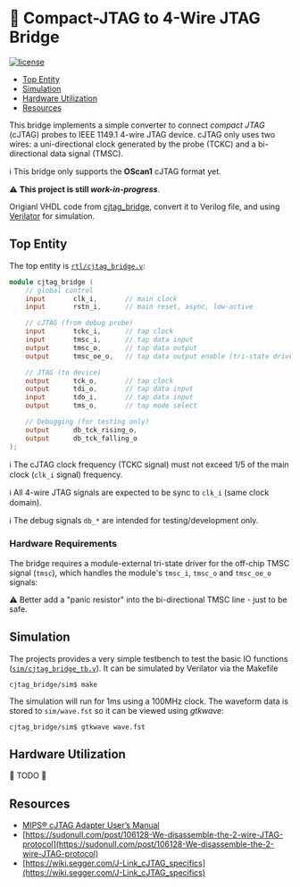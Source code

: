 # :electric_plug: Compact-JTAG to 4-Wire JTAG Bridge

[![license](https://img.shields.io/github/license/stnolting/cjtag_bridge)](https://github.com/stnolting/cjtag_bridge/blob/main/LICENSE)

* [Top Entity](#Top-Entity)
* [Simulation](#Simulation)
* [Hardware Utilization](#Hardware-Utilization)
* [Resources](#Resources)

This bridge implements a simple converter to connect _compact JTAG_ (cJTAG) probes to IEEE 1149.1 4-wire JTAG device.
cJTAG only uses two wires: a uni-directional clock generated by the probe (TCKC) and a bi-directional data signal (TMSC).

:information_source: This bridge only supports the **OScan1** cJTAG format yet.

:warning: **This project is still _work-in-progress_**.

Origianl VHDL code from [cjtag_bridge](https://github.com/stnolting/cjtag_bridg), convert it to Verilog file,
and using [Verilator](https://github.com/verilator/verilator) for simulation.

## Top Entity

The top entity is [`rtl/cjtag_bridge.v`](rtl/cjtag_bridge.v):

```verilog
module cjtag_bridge (
    // global control
    input       clk_i,       // main clock
    input       rstn_i,      // main reset, async, low-active

    // cJTAG (from debug probe)
    input       tckc_i,      // tap clock
    input       tmsc_i,      // tap data input
    output      tmsc_o,      // tap data output
    output      tmsc_oe_o,   // tap data output enable (tri-state driver)

    // JTAG (to device)
    output      tck_o,       // tap clock
    output      tdi_o,       // tap data input
    input       tdo_i,       // tap data input
    output      tms_o,       // tap mode select

    // Debugging (for testing only)
    output      db_tck_rising_o,
    output      db_tck_falling_o
);
```

:information_source: The cJTAG clock frequency (TCKC signal) must not exceed 1/5 of the main clock (`clk_i` signal) frequency.

:information_source: All 4-wire JTAG signals are expected to be sync to `clk_i` (same clock domain).

:information_source: The debug signals `db_*` are intended for testing/development only.


### Hardware Requirements

The bridge requires a module-external tri-state driver for the off-chip TMSC signal (`tmsc`), which handles the module's
`tmsc_i`, `tmsc_o` and `tmsc_oe_o` signals:

:warning: Better add a "panic resistor" into the bi-directional TMSC line - just to be safe.


## Simulation

The projects provides a very simple testbench to test the basic IO functions
([`sim/cjtag_bridge_tb.v`](sim/cjtag_bridge_tb.v)).
It can be simulated by Verilator via the Makefile

```
cjtag_bridge/sim$ make
```

The simulation will run for 1ms using a 100MHz clock. The waveform data is stored to `sim/wave.fst`
so it can be viewed using _gtkwave_:

```
cjtag_bridge/sim$ gtkwave wave.fst
```

## Hardware Utilization

:construction: TODO :construction:


## Resources

* [MIPS® cJTAG Adapter User’s Manual](https://s3-eu-west-1.amazonaws.com/downloads-mips/mips-documentation/login-required/mips_cjtag_adapter_users_manual.pdf)
* [https://sudonull.com/post/106128-We-disassemble-the-2-wire-JTAG-protocol](https://sudonull.com/post/106128-We-disassemble-the-2-wire-JTAG-protocol)
* [https://wiki.segger.com/J-Link_cJTAG_specifics](https://wiki.segger.com/J-Link_cJTAG_specifics)

